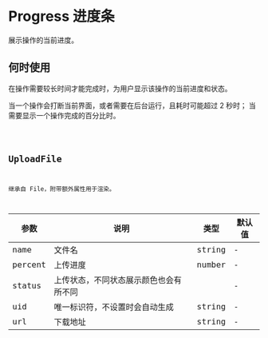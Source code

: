 # Progress 进度条

展示操作的当前进度。

## 何时使用

在操作需要较长时间才能完成时，为用户显示该操作的当前进度和状态。

当一个操作会打断当前界面，或者需要在后台运行，且耗时可能超过 2 秒时；
当需要显示一个操作完成的百分比时。

<code src='./demos/basic.vue' />

## UploadFile

继承自 File，附带额外属性用于渲染。

| 参数    | 说明                                   | 类型   | 默认值 |
| ------- | -------------------------------------- | ------ | ------ |
| name    | 文件名                                 | string | -      |
| percent | 上传进度                               | number | -      |
| status  | 上传状态，不同状态展示颜色也会有所不同 |        | -      |
| uid     | 唯一标识符，不设置时会自动生成         | string | -      |
| url     | 下载地址                               | string | -      |
